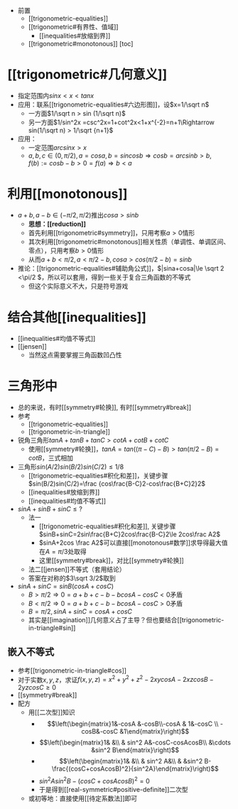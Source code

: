 - 前置
  - [[trigonometric-equalities]]
  - [[trigonometric#有界性、值域]]
    - [[inequalities#放缩到界]]
  - [[trigonometric#monotonous]]
[toc]
# [[trigonometric#几何意义]]
- 指定范围内$sinx < x< tanx$
- 应用：联系[[trigonometric-equalities#六边形图]]，设$x=1/\sqrt n$
  - 一方面$1/\sqrt n > sin (1/\sqrt n)$
  - 另一方面$1/sin^2x =csc^2x=1+cot^2x<1+x^{-2}=n+1\Rightarrow sin(1/\sqrt n) > 1/\sqrt {n+1}$
- 应用：
  - 一定范围$arcsinx>x$
  - $a,b,c\in(0,\pi/2),a=cosa, b=sincosb\Rightarrow cosb=arcsinb>b,f(b):=cosb-b>0=f(a)\Rightarrow b<a$
# 利用[[monotonous]]
- $a+b,a-b\in (-\pi/2,\pi/2)$推出$cosa >sinb$
  - **思想：[[reduction]]**
  - 首先利用[[trigonometric#symmetry]]，只用考察$a>0$情形
  - 其次利用[[trigonometric#monotonous]]相关性质（单调性、单调区间、零点），只用考察$b>0$情形
  - 从而$a+b<\pi/2,a<\pi/2-b,cosa>cos(\pi/2-b)=sinb$
- 推论：[[trigonometric-equalities#辅助角公式]]，$|sina+cosa|\le \sqrt 2 <\pi/2 $，所以可以套用，得到一些关于复合三角函数的不等式
  - 但这个实际意义不大，只是符号游戏
# 结合其他[[inequalities]]
- [[inequalities#均值不等式]]
- [[jensen]]
  - 当然这点需要掌握三角函数凹凸性
# 三角形中
- 总的来说，有时[[symmetry#轮换]], 有时[[symmetry#break]]
- 参考
  - [[trigonometric-equalities]]
  - [[trigonometric-in-triangle]]
- 锐角三角形$tanA+tanB+tanC>cotA+cotB+cotC$
  - 使用[[symmetry#轮换]]，$tanA =tan((\pi-C)-B)>tan(\pi/2-B)=cotB$，三式相加
- 三角形$sin(A/2)sin(B/2)sin(C/2)\le 1/8$
  - [[trigonometric-equalities#积化和差]]，关键步骤$sin(B/2)sin(C/2)=\frac {cos\frac{B-C}2-cos\frac{B+C}2}2$
  - [[inequalities#放缩到界]]
  - [[inequalities#均值不等式]]
- $sin A+sinB+sinC \le ?$
  - 法一
    - [[trigonometric-equalities#积化和差]], 关键步骤$sinB+sinC=2sin\frac{B+C}2cos\frac{B-C}2\le 2cos\frac A2$
    - $sinA+2cos \frac A2$可以直接[[monotonous#数学]]求导得最大值在$A=\pi/3$处取得
    - 这里[[symmetry#break]]，对比[[symmetry#轮换]]
  - 法二[[jensen]]不等式（套用结论）
  - 答案在对称的$3\sqrt 3/2$取到
- $sinA+sinC=sinB(cosA+cosC)$
  - $B>\pi/2\Rightarrow 0= a+b+c-b-bcosA-cosC<0$矛盾
  - $B<\pi/2\Rightarrow 0= a+b+c-b-bcosA-cosC>0$矛盾
  - $B=\pi/2,sinA+sinC=cosA+cosC$
  - 其实是[[imagination]]几何意义占了主导？但也要结合[[trigonometric-in-triangle#sin]]
## 嵌入不等式
- 参考[[trigonometric-in-triangle#cos]]
- 对于实数$x,y,z$，求证$f(x,y,z)=x^2+y^2+z^2-2xycosA-2xzcosB-2yzcosC\ge 0$
- [[symmetry#break]]
- 配方
  - 用[[二次型]]知识
      - $$\left(\begin{matrix}1&-cosA &-cosB\\-cosA & 1&-cosC \\ -cosB&-cosC &1\end{matrix}\right)$$
      - $$\left(\begin{matrix}1& &\\ & sin^2 A&-cosC-cosAcosB\\ &\cdots &sin^2 B\end{matrix}\right)$$
      - $$\left(\begin{matrix}1& &\\ & sin^2 A&\\ & &sin^2 B-\frac{(cosC+cosAcosB)^2}{sin^2A}\end{matrix}\right)$$
      - $sin^2Asin^2B-(cosC+cosAcosB)^2=0$
      - 于是得到[[real-symmetric#positive-definite]]二次型
  - 或初等地：直接使用[[待定系数法]]即可